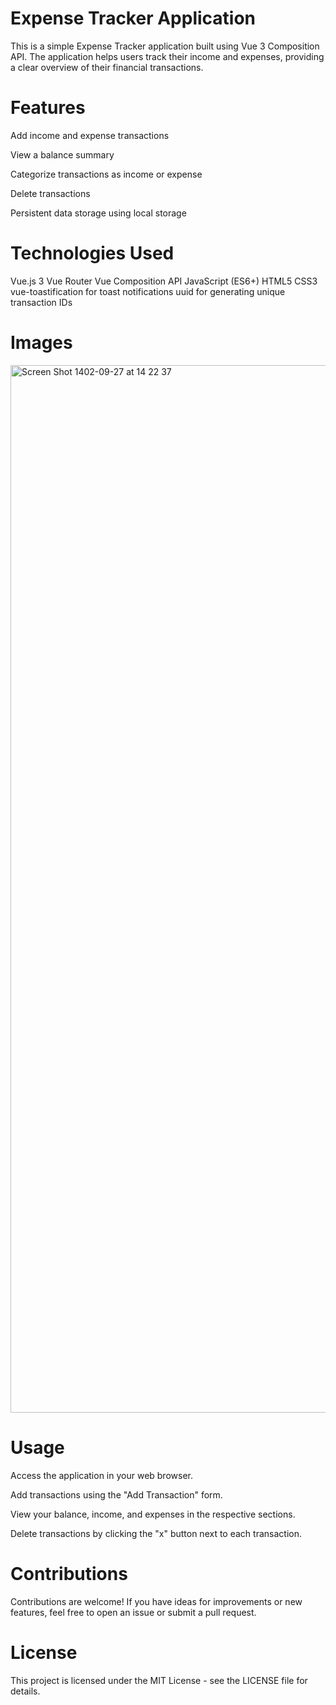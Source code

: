 # Expense Tracker Application
This is a simple Expense Tracker application built using Vue 3 Composition API. The application helps users track their income and expenses, providing a clear overview of their financial transactions.

# Features
Add income and expense transactions

View a balance summary

Categorize transactions as income or expense

Delete transactions

Persistent data storage using local storage

# Technologies Used
Vue.js 3
Vue Router
Vue Composition API
JavaScript (ES6+)
HTML5
CSS3
vue-toastification for toast notifications
uuid for generating unique transaction IDs

# Images
<img width="1676" alt="Screen Shot 1402-09-27 at 14 22 37" src="https://github.com/Emmanuel687/Vue3--Practise-CRUD/assets/93251478/67be896e-65f3-4650-a9a6-b3edcf3d3802">

# Usage
Access the application in your web browser.

Add transactions using the "Add Transaction" form.

View your balance, income, and expenses in the respective sections.

Delete transactions by clicking the "x" button next to each transaction.

# Contributions
Contributions are welcome! If you have ideas for improvements or new features, feel free to open an issue or submit a pull request.

# License
This project is licensed under the MIT License - see the LICENSE file for details.






